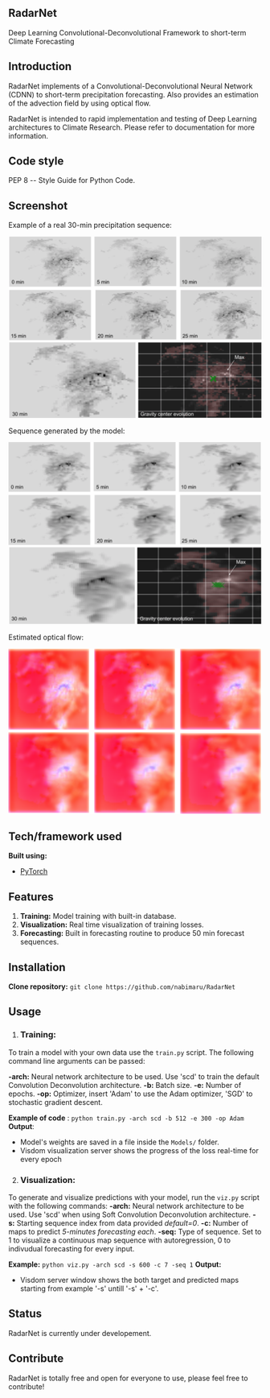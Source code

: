 ## RadarNet
Deep Learning Convolutional-Deconvolutional Framework to short-term Climate Forecasting


## Introduction
RadarNet implements of a Convolutional-Deconvolutional Neural Network (CDNN) to short-term precipitation forecasting. Also provides an estimation of the advection field by using optical flow. 

RadarNet is intended to rapid implementation and testing of Deep Learning architectures to Climate Research. Please refer to documentation for more information.


## Code style
PEP 8 -- Style Guide for Python Code.


## Screenshot
Example of a real 30-min precipitation sequence:

![alt text](/Images/real_sequence_example.png)


Sequence generated by the model:

![alt text](/Images/predicted_sequence.png)


Estimated optical flow:

![alt text](/Images/optical_flow.png)


## Tech/framework used

<b>Built using:</b>
- [PyTorch](http://pytorch.org)


## Features

1. <strong>Training:</strong> Model training with built-in database.
2. <strong>Visualization:</strong> Real time visualization of training losses.
3. <strong>Forecasting:</strong> Built in forecasting routine to produce 50 min forecast sequences.


## Installation
<strong>Clone repository:</strong>
`git clone https://github.com/nabimaru/RadarNet`


## Usage
1. ### Training:
To train a model with your own data use the `train.py` script. The following command line arguments can be passed:

<strong>-arch:</strong> Neural network architecture to be used. Use 'scd' to train the default Convolution Deconvolution architecture.
<strong>-b:</strong> Batch size.
<strong>-e:</strong> Number of epochs.
<strong>-op:</strong> Optimizer, insert 'Adam' to use the Adam optimizer, 'SGD' to stochastic gradient descent.

<strong>Example of code</strong> : `python train.py -arch scd -b 512 -e 300 -op Adam`
<strong>Output</strong>: </br>
- Model's weights are saved in a file inside the `Models/` folder.
- Visdom visualization server shows the progress of the loss real-time for every epoch

2. ### Visualization:
To generate and visualize predictions with your model, run the `viz.py` script with the following commands:
<strong>-arch:</strong> Neural network architecture to be used. Use 'scd' when using Soft Convolution Deconvolution architecture.
<strong>-s:</strong> Starting sequence index from data provided *default=0*.
<strong>-c:</strong> Number of maps to predict *5-minutes forecasting each*.
<strong>-seq:</strong> Type of sequence. Set to 1 to visualize a continuous map sequence with autoregression, 0 to indivudual forecasting for every input.

<strong>Example:</strong> `python viz.py -arch scd -s 600 -c 7 -seq 1`
<strong>Output:</strong>  
- Visdom server window shows the both target and predicted maps starting from example '-s' untill '-s' + '-c'.

## Status
RadarNet is currently under developement.

## Contribute
RadarNet is totally free and open for everyone to use, please feel free to contribute!


